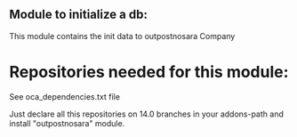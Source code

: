 Module to initialize a db:
--------------------------

This module contains the init data to outpostnosara Company

Repositories needed for this module:
====================================

See oca_dependencies.txt file

Just declare all this repositories on 14.0 branches in your addons-path and install "outpostnosara" module.
